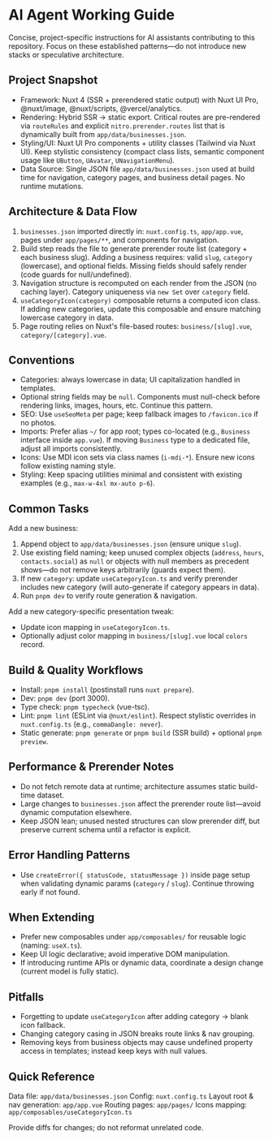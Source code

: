 # AI Agent Working Guide

Concise, project-specific instructions for AI assistants contributing to this repository. Focus on these established patterns—do not introduce new stacks or speculative architecture.

## Project Snapshot
- Framework: Nuxt 4 (SSR + prerendered static output) with Nuxt UI Pro, @nuxt/image, @nuxt/scripts, @vercel/analytics.
- Rendering: Hybrid SSR -> static export. Critical routes are pre-rendered via `routeRules` and explicit `nitro.prerender.routes` list that is dynamically built from `app/data/businesses.json`.
- Styling/UI: Nuxt UI Pro components + utility classes (Tailwind via Nuxt UI). Keep stylistic consistency (compact class lists, semantic component usage like `UButton`, `UAvatar`, `UNavigationMenu`).
- Data Source: Single JSON file `app/data/businesses.json` used at build time for navigation, category pages, and business detail pages. No runtime mutations.

## Architecture & Data Flow
1. `businesses.json` imported directly in: `nuxt.config.ts`, `app/app.vue`, pages under `app/pages/**`, and components for navigation.
2. Build step reads the file to generate prerender route list (category + each business slug). Adding a business requires: valid `slug`, `category` (lowercase), and optional fields. Missing fields should safely render (code guards for null/undefined).
3. Navigation structure is recomputed on each render from the JSON (no caching layer). Category uniqueness via `new Set` over `category` field.
4. `useCategoryIcon(category)` composable returns a computed icon class. If adding new categories, update this composable and ensure matching lowercase category in data.
5. Page routing relies on Nuxt's file-based routes: `business/[slug].vue`, `category/[category].vue`.

## Conventions
- Categories: always lowercase in data; UI capitalization handled in templates.
- Optional string fields may be `null`. Components must null-check before rendering links, images, hours, etc. Continue this pattern.
- SEO: Use `useSeoMeta` per page; keep fallback images to `/favicon.ico` if no photos.
- Imports: Prefer alias `~/` for app root; types co-located (e.g., `Business` interface inside `app.vue`). If moving `Business` type to a dedicated file, adjust all imports consistently.
- Icons: Use MDI icon sets via class names (`i-mdi-*`). Ensure new icons follow existing naming style.
- Styling: Keep spacing utilities minimal and consistent with existing examples (e.g., `max-w-4xl mx-auto p-6`).

## Common Tasks
Add a new business:
1. Append object to `app/data/businesses.json` (ensure unique `slug`).
2. Use existing field naming; keep unused complex objects (`address`, `hours`, `contacts.social`) as `null` or objects with null members as precedent shows—do not remove keys arbitrarily (guards expect them).
3. If new `category`: update `useCategoryIcon.ts` and verify prerender includes new category (will auto-generate if category appears in data).
4. Run `pnpm dev` to verify route generation & navigation.

Add a new category-specific presentation tweak:
- Update icon mapping in `useCategoryIcon.ts`.
- Optionally adjust color mapping in `business/[slug].vue` local `colors` record.

## Build & Quality Workflows
- Install: `pnpm install` (postinstall runs `nuxt prepare`).
- Dev: `pnpm dev` (port 3000).
- Type check: `pnpm typecheck` (vue-tsc).
- Lint: `pnpm lint` (ESLint via `@nuxt/eslint`). Respect stylistic overrides in `nuxt.config.ts` (e.g., `commaDangle: never`).
- Static generate: `pnpm generate` or `pnpm build` (SSR build) + optional `pnpm preview`.

## Performance & Prerender Notes
- Do not fetch remote data at runtime; architecture assumes static build-time dataset.
- Large changes to `businesses.json` affect the prerender route list—avoid dynamic computation elsewhere.
- Keep JSON lean; unused nested structures can slow prerender diff, but preserve current schema until a refactor is explicit.

## Error Handling Patterns
- Use `createError({ statusCode, statusMessage })` inside page setup when validating dynamic params (`category` / `slug`). Continue throwing early if not found.

## When Extending
- Prefer new composables under `app/composables/` for reusable logic (naming: `useX.ts`).
- Keep UI logic declarative; avoid imperative DOM manipulation.
- If introducing runtime APIs or dynamic data, coordinate a design change (current model is fully static).

## Pitfalls
- Forgetting to update `useCategoryIcon` after adding category → blank icon fallback.
- Changing category casing in JSON breaks route links & nav grouping.
- Removing keys from business objects may cause undefined property access in templates; instead keep keys with null values.

## Quick Reference
Data file: `app/data/businesses.json`
Config: `nuxt.config.ts`
Layout root & nav generation: `app/app.vue`
Routing pages: `app/pages/`
Icons mapping: `app/composables/useCategoryIcon.ts`

Provide diffs for changes; do not reformat unrelated code.
